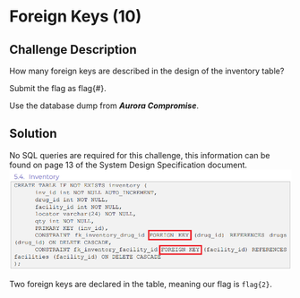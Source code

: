 # Foreign Keys (10)

## Challenge Description
How many foreign keys are described in the design of the inventory table?

Submit the flag as flag{#}.

Use the database dump from ***Aurora Compromise***.

## Solution
No SQL queries are required for this challenge, this information can be found on page 13 of the System Design Specification document.
!["The statement that created the inventory table."](./files/images/foreignkeys.png)

Two foreign keys are declared in the table, meaning our flag is ```flag{2}```.